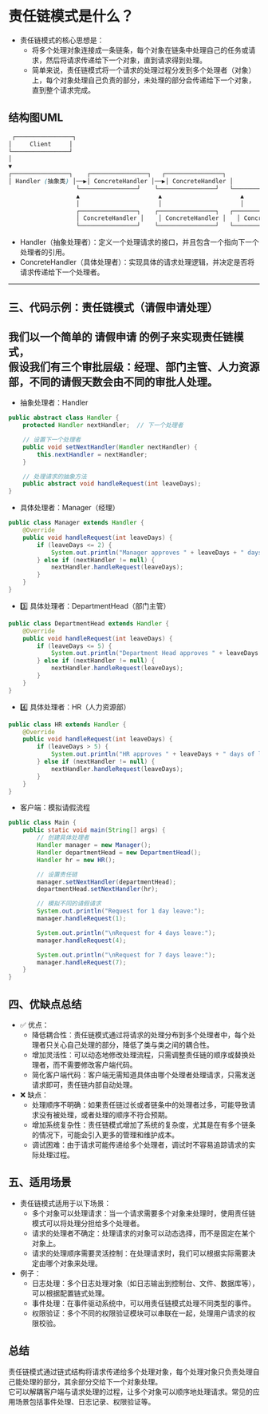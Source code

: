 # 责任链模式是什么？
- 责任链模式的核心思想是：
  - 将多个处理对象连接成一条链条，每个对象在链条中处理自己的任务或请求，然后将请求传递给下一个对象，直到请求得到处理。
  - 简单来说，责任链模式将一个请求的处理过程分发到多个处理者（对象）上，每个对象处理自己负责的部分，未处理的部分会传递给下一个对象，直到整个请求完成。  
## 结构图UML
```scss
 ┌────────────────┐
│     Client     │
└────────────────┘
│
▼
┌────────────────┐    ┌────────────────┐   ┌────────────────┐
│ Handler (抽象类) │──▶│ ConcreteHandler │──▶│ ConcreteHandler │
                   └────────────────┘    └────────────────┘   └────────────────┘
                   ▲                      ▲                      ▲
                   │                      │                      │
                   ┌────────────────┐    ┌────────────────┐   ┌────────────────┐
                   │ ConcreteHandler │    │ ConcreteHandler │   │ ConcreteHandler │
                   └────────────────┘    └────────────────┘   └────────────────┘

```  
- Handler（抽象处理者）：定义一个处理请求的接口，并且包含一个指向下一个处理者的引用。
- ConcreteHandler（具体处理者）：实现具体的请求处理逻辑，并决定是否将请求传递给下一个处理者。  
---  
## 三、代码示例：责任链模式（请假申请处理）
我们以一个简单的 请假申请 的例子来实现责任链模式，  
假设我们有三个审批层级：经理、部门主管、人力资源部，不同的请假天数会由不同的审批人处理。  
---  
- 抽象处理者：Handler  
```java
public abstract class Handler {
    protected Handler nextHandler;  // 下一个处理者

    // 设置下一个处理者
    public void setNextHandler(Handler nextHandler) {
        this.nextHandler = nextHandler;
    }

    // 处理请求的抽象方法
    public abstract void handleRequest(int leaveDays);
}

```  
- 具体处理者：Manager（经理）  
```java
public class Manager extends Handler {
    @Override
    public void handleRequest(int leaveDays) {
        if (leaveDays <= 2) {
            System.out.println("Manager approves " + leaveDays + " days of leave.");
        } else if (nextHandler != null) {
            nextHandler.handleRequest(leaveDays);
        }
    }
}

```  
- 3️⃣ 具体处理者：DepartmentHead（部门主管） 
```java
public class DepartmentHead extends Handler {
    @Override
    public void handleRequest(int leaveDays) {
        if (leaveDays <= 5) {
            System.out.println("Department Head approves " + leaveDays + " days of leave.");
        } else if (nextHandler != null) {
            nextHandler.handleRequest(leaveDays);
        }
    }
}

```  
- 4️⃣ 具体处理者：HR（人力资源部）  
```java
public class HR extends Handler {
    @Override
    public void handleRequest(int leaveDays) {
        if (leaveDays > 5) {
            System.out.println("HR approves " + leaveDays + " days of leave.");
        } else if (nextHandler != null) {
            nextHandler.handleRequest(leaveDays);
        }
    }
}

```  
-  客户端：模拟请假流程  
```java
public class Main {
    public static void main(String[] args) {
        // 创建具体处理者
        Handler manager = new Manager();
        Handler departmentHead = new DepartmentHead();
        Handler hr = new HR();

        // 设置责任链
        manager.setNextHandler(departmentHead);
        departmentHead.setNextHandler(hr);

        // 模拟不同的请假请求
        System.out.println("Request for 1 day leave:");
        manager.handleRequest(1);

        System.out.println("\nRequest for 4 days leave:");
        manager.handleRequest(4);

        System.out.println("\nRequest for 7 days leave:");
        manager.handleRequest(7);
    }
}

```  
##  四、优缺点总结
- ✅ 优点：
  - 降低耦合性：责任链模式通过将请求的处理分布到多个处理者中，每个处理者只关心自己处理的部分，降低了类与类之间的耦合性。
  - 增加灵活性：可以动态地修改处理流程，只需调整责任链的顺序或替换处理者，而不需要修改客户端代码。
  - 简化客户端代码：客户端无需知道具体由哪个处理者处理请求，只需发送请求即可，责任链内部自动处理。
- ❌ 缺点：
  - 处理顺序不明确：如果责任链过长或者链条中的处理者过多，可能导致请求没有被处理，或者处理的顺序不符合预期。
  - 增加系统复杂性：责任链模式增加了系统的复杂度，尤其是在有多个链条的情况下，可能会引入更多的管理和维护成本。
  - 调试困难：由于请求可能传递给多个处理者，调试时不容易追踪请求的实际处理过程。  
## 五、适用场景
- 责任链模式适用于以下场景：
  - 多个对象可以处理请求：当一个请求需要多个对象来处理时，使用责任链模式可以将处理分担给多个处理者。
  - 请求的处理者不确定：处理请求的对象可以动态选择，而不是固定在某个对象上。
  - 请求的处理顺序需要灵活控制：在处理请求时，我们可以根据实际需要决定由哪个对象来处理。
- 例子：
  - 日志处理：多个日志处理对象（如日志输出到控制台、文件、数据库等），可以根据配置链式处理。
  - 事件处理：在事件驱动系统中，可以用责任链模式处理不同类型的事件。
  - 权限验证：多个不同的权限验证模块可以串联在一起，处理用户请求的权限校验。  
## 总结
责任链模式通过链式结构将请求传递给多个处理对象，每个处理对象只负责处理自己能处理的部分，其余部分交给下一个对象处理。  
它可以解耦客户端与请求处理的过程，让多个对象可以顺序地处理请求。常见的应用场景包括事件处理、日志记录、权限验证等。